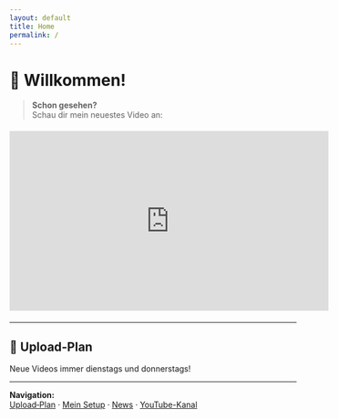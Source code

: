 ```yaml
---
layout: default
title: Home
permalink: /
---
```


# 👋 Willkommen!

> **Schon gesehen?**  
> Schau dir mein neuestes Video an:

<div style="text-align:center; margin:20px 0;">
  <iframe width="560" height="315"
    src="https://www.youtube.com/embed/nQD2q7y_IXE"
    title="YouTube video player" frameborder="0"
    allow="accelerometer; autoplay; clipboard-write; encrypted-media; gyroscope; picture-in-picture"
    allowfullscreen>
  </iframe>
</div>

---

## 📅 Upload‑Plan  
Neue Videos immer dienstags und donnerstags!

---

**Navigation:**  
[Upload‑Plan](/uploadplan/) · [Mein Setup](/setup/) · [News](/news/) · [YouTube-Kanal](/kanal/)
